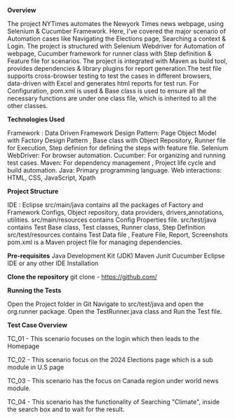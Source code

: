 **Overview**

The project NYTimes automates the Newyork Times news webpage, using Selenium & Cucumber Framework. Here, I've covered the major scenario of Automation cases like Navigating the Elections page, Searching a context & Login. The project is structured with Selenium Webdriver for Automation of webpage, Cucumber framework for runner class with Step definition & Feature file for scenarios. The project is integrated with Maven as build tool, provides dependencies & library plugins for report generation.The test file supports cross-browser testing to test the cases in different browsers, data-driven with Excel and generates html reports for test run. For Configuration, pom.xml is used & Base class is used to ensure all the necessary functions are under one class file, which is inherited to all the other classes. 

**Technologies Used**

Framework : Data Driven Framework
Design Pattern: Page Object Model with Factory Design Pattern , Base class with Object Repository, Runner file for Execution, Step definion for defining the steps with feature file.
Selenium WebDriver: For browser automation.
Cucumber: For organizing and running test cases.
Maven: For dependency management , Project life cycle and build automation.
Java: Primary programming language.
Web interactions: HTML, CSS, JavaScript, Xpath

**Project Structure**

IDE : Eclipse
src/main/java contains all the packages of Factory and Framework Configs, Object repository, data providers, drivers,annotations, utilities.
src/main/resources contains Config Properties file.
src/test/java contains Test Base class, Test classes, Runner class, Step Definition
src/test/resources contains Test Data file , Feature File, Report, Screenshots
pom.xml is a Maven project file for managing dependencies.

**Pre-requisites**
Java Development Kit (JDK)
Maven
Junit Cucumber
Eclipse IDE or any other IDE
Installation

**Clone the repository**
git clone - https://github.com/

**Running the Tests**

Open the Project folder in Git
Navigate to src/test/java and open the org.runner package.
Open the TestRunner.java class and Run the Test file.

**Test Case Overview**

TC_01 - This scenario focuses on the login which then leads to the Homepage

TC_02 - This scenario focus on the 2024 Elections page which is a sub module in U.S page

TC_03 - This scenario has the focus on Canada region under world news module.

TC_04 - This scenario has the functionality of Searching "Climate", inside the search box and to wait for the result.

